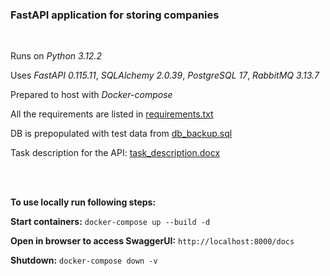 ### FastAPI application for storing companies
<br/>

Runs on *Python 3.12.2*

Uses *FastAPI 0.115.11*, *SQLAlchemy 2.0.39*, *PostgreSQL 17*, *RabbitMQ 3.13.7*

Prepared to host with *Docker-compose*

All the requirements are listed in [requirements.txt](/app/requirements.txt)

DB is prepopulated with test data from [db_backup.sql](/app/db_backup.sql)

Task description for the API: [task_description.docx](/task_description.docx)

<br/><br/>

**To use locally run following steps:**

**Start containers:** `docker-compose up --build -d`

**Open in browser to access SwaggerUI:** `http://localhost:8000/docs`

**Shutdown:** `docker-compose down -v`